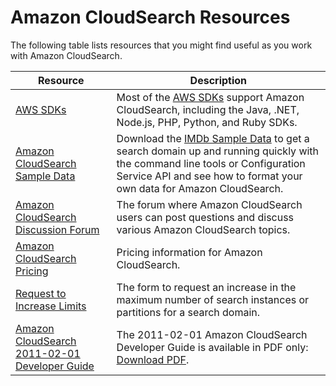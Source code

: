 # Amazon CloudSearch Resources<a name="resources"></a>

The following table lists resources that you might find useful as you work with Amazon CloudSearch\.


| Resource | Description | 
| --- | --- | 
| [AWS SDKs](https://aws.amazon.com/developers/getting-started/) | Most of the [AWS SDKs](https://aws.amazon.com/developers/getting-started/) support Amazon CloudSearch, including the Java, \.NET, Node\.js, PHP, Python, and Ruby SDKs\. | 
| [Amazon CloudSearch Sample Data](samples/movies.zip) | Download the [IMDb Sample Data](samples/movies.zip) to get a search domain up and running quickly with the command line tools or Configuration Service API and see how to format your own data for Amazon CloudSearch\. | 
| [Amazon CloudSearch Discussion Forum](https://forums.aws.amazon.com/forum.jspa?forumID=137) | The forum where Amazon CloudSearch users can post questions and discuss various Amazon CloudSearch topics\. | 
| [Amazon CloudSearch Pricing](http://aws.amazon.com/cloudsearch/pricing) | Pricing information for Amazon CloudSearch\. | 
| [Request to Increase Limits](https://aws.amazon.com/support/createCase?type=service_limit_increase&serviceLimitIncreaseType=cloudsearch-partitions-and-instances) | The form to request an increase in the maximum number of search instances or partitions for a search domain\.  | 
| [Amazon CloudSearch 2011\-02\-01 Developer Guide](https://s3.amazonaws.com/awsdocs/cloudsearch/2011-02-01/cloudsearch-dg-2011-02-01.pdf) | The 2011\-02\-01 Amazon CloudSearch Developer Guide is available in PDF only: [Download PDF](https://s3.amazonaws.com/awsdocs/cloudsearch/2011-02-01/cloudsearch-dg-2011-02-01.pdf)\.  | 